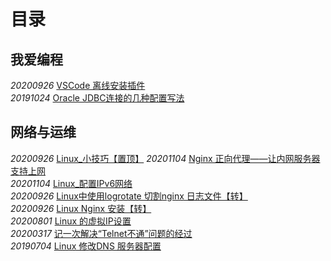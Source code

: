 # 目录

## 我爱编程
_20200926_ [VSCode 离线安装插件](/我爱编程/20200926_VSCode_离线安装插件.md)  
_20191024_ [Oracle JDBC连接的几种配置写法](/我爱编程/20191024_Oracle_JDBC连接的几种配置写法)

## 网络与运维
_20200926_ [Linux_小技巧【置顶】](/网络与运维/20200926_Linux_小技巧(持续更新)) 
_20201104_ [Nginx 正向代理——让内网服务器支持上网](/网络与运维/20201215_Nginx_正向代理——让内网服务器支持上网)   
_20201104_ [Linux_配置IPv6网络](/网络与运维/20201104_Linux_配置IPv6网络)  
_20200926_ [Linux中使用logrotate 切割nginx 日志文件【转】](/网络与运维/20200926_Linux_使用logrotate_切割nginx_日志文件)  
_20200926_ [Linux Nginx 安装【转】](/网络与运维/20200926_Linux_nginx安装)  
_20200801_ [Linux 的虚拟IP设置](/网络与运维/20200801_Linux的虚拟IP设置)  
_20200317_ [记一次解决“Telnet不通”问题的经过](/网络与运维/20200317_记一次解决“Telnet不通”问题的经过)  
_20190704_ [Linux 修改DNS 服务器配置](/网络与运维/20190704_Linux_修改DNS_服务器配置)  